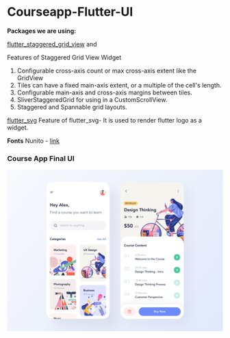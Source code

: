 # Courseapp-Flutter-UI


**Packages we are using:**

[flutter_staggered_grid_view](https://pub.dev/packages/flutter_staggered_grid_view) and 

Features of Staggered Grid View Widget
1. Configurable cross-axis count or max cross-axis extent like the GridView
2. Tiles can have a fixed main-axis extent, or a multiple of the cell's length.
3. Configurable main-axis and cross-axis margins between tiles.
4. SliverStaggeredGrid for using in a CustomScrollView.
5. Staggered and Spannable grid layouts.

[flutter_svg](https://pub.dev/packages/flutter_svg)
Feature of flutter_svg- It is used to render flutter logo as a widget.

**Fonts**
Nunito - [link](https://fonts.google.com/specimen/Nunito?query=nunit)



### Course App Final UI

![Course Flutter App UI](/course_app.png)
